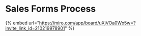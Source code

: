 # Sales Forms Process

{% embed url="https://miro.com/app/board/uXjVOa0Wx5w=?invite_link_id=210219978901" %}

